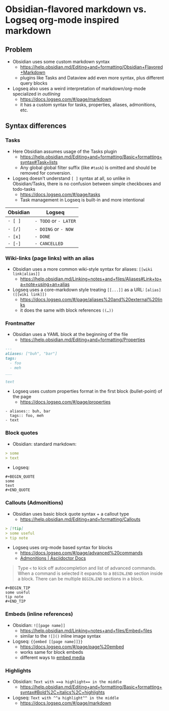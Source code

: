 
# Obsidian-flavored markdown vs. Logseq org-mode inspired markdown

## Problem

- Obsidian uses some custom markdown syntax
	- <https://help.obsidian.md/Editing+and+formatting/Obsidian+Flavored+Markdown>
	- plugins like Tasks and Dataview add even more syntax, plus different query blocks
- Logseq also uses a weird interpretation of markdown/org-mode specialized in _outlining_
	- <https://docs.logseq.com/#/page/markdown>
	- it has a custom syntax for tasks, properties, aliases, admonitions, etc.

## Syntax differences

### Tasks

- Here Obsidian assumes usage of the Tasks plugin
	- <https://help.obsidian.md/Editing+and+formatting/Basic+formatting+syntax#Task+lists>
	- Any global global filter suffix (like `#task`) is omitted and should be removed for conversion.
- Logseq doesn't understand `[ ]` syntax at all, so unlike in Obsidian/Tasks, there is no confusion between simple checkboxes and todo-tasks
	- <https://docs.logseq.com/#/page/tasks>
	- Task management in Logseq is built-in and more intentional

| Obsidian | Logseq                |
| -------- | --------------------- |
| `- [ ]`  | `- TODO` or `- LATER` |
| `- [/]`  | `- DOING` or `- NOW`  |
| `- [x]`  | `- DONE`              |
| `- [-]`  | `- CANCELLED`         |

### Wiki-links (page links) with an alias

- Obsidian uses a more common wiki-style syntax for aliases: `[[wiki link|alias]]`
	- <https://help.obsidian.md/Linking+notes+and+files/Aliases#Link+to+a+note+using+an+alias>
- Logseq uses a core-markdown style treating `[[...]]` as a URL: `[alias]([[wiki link]])`
	- <https://docs.logseq.com/#/page/aliases%20and%20external%20links>
	- it does the same with block references `((…))`

### Frontmatter

- Obsidian uses a YAML block at the beginning of the file
	- <https://help.obsidian.md/Editing+and+formatting/Properties>

```markdown
---
aliases: ["buh", "bar"]
tags:
  - foo
  - meh
___

text
```

- Logseq uses custom properties format in the first block (bullet-point) of the page
	- <https://docs.logseq.com/#/page/properties>

```
- aliases:: buh, bar
  tags:: foo, meh
- text
```

### Block quotes

- Obsidian: standard markdown:

```markdown
> some
> text
```

- Logseq:

```
#+BEGIN_QUOTE
some
text
#+END_QUOTE
```

### Callouts (Admonitions)

- Obsidian uses basic block quote syntax + a callout type
	- <https://help.obsidian.md/Editing+and+formatting/Callouts>

```markdown
> [!tip]
> some useful
> tip note
```

- Logseq uses org-mode based syntax for blocks
	- <https://docs.logseq.com/#/page/advanced%20commands>
	- [Admonitions | Asciidoctor Docs](https://docs.asciidoctor.org/asciidoc/latest/blocks/admonitions)

> Type `<` to kick off autocompletion and list of advanced commands.  
> When a command is selected it expands to a `BEGIN…END` section inside a block. There can be multiple `BEGIN…END` sections in a block.

```
#+BEGIN_TIP
some useful
tip note
#+END_TIP
```

### Embeds (inline references)

- Obsidian: `![[page name]]`
	- <https://help.obsidian.md/Linking+notes+and+files/Embed+files>
	- similar to the `![]()` inline image syntax
- Logseq: `{{embed [[page name]]}}`
	- <https://docs.logseq.com/#/page/page%20embed>
	- works same for block embeds
	- different ways to [embed media](https://docs.logseq.com/#/page/embed%20media%20-%20audio%2C%20photos%2C%20videos)

### Highlights

- Obsidian: `Text with ==a highlight== in the middle`
	- <https://help.obsidian.md/Editing+and+formatting/Basic+formatting+syntax#Bold%2C+italics%2C+highlights>
- Logseq: `Text with ^^a highlight^^ in the middle`
	- <https://docs.logseq.com/#/page/markdown>
